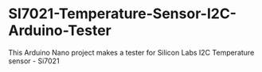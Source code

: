# SI7021-Temperature-Sensor-I2C-Arduino-Tester
This Arduino Nano project makes a tester for Silicon Labs I2C Temperature sensor - Si7021
